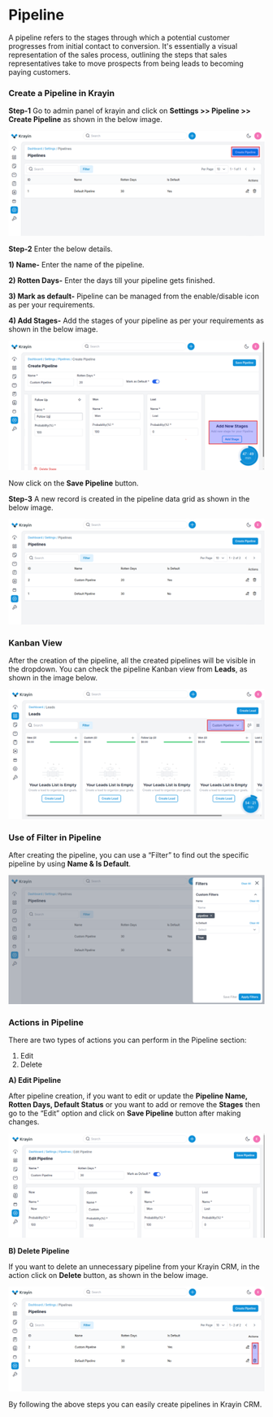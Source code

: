 # Pipeline

A pipeline refers to the stages through which a potential customer progresses from initial contact to conversion. It's essentially a visual representation of the sales process, outlining the steps that sales representatives take to move prospects from being leads to becoming paying customers.

### Create a Pipeline in Krayin

**Step-1** Go to admin panel of krayin and click on **Settings >> Pipeline >> Create Pipeline** as shown in the below image.

![Pipeline](../../assets/2.0/images/setting/pipeline.png)

**Step-2** Enter the below details.

**1) Name-** Enter the name of the pipeline.

**2) Rotten Days-** Enter the days till your pipeline gets finished.

**3) Mark as default-** Pipeline can be managed from the enable/disable icon as per your requirements.

**4) Add Stages-** Add the stages of your pipeline as per your requirements as shown in the below image.

![Pipeline](../../assets/2.0/images/setting/createPipeline.png)

Now click on the **Save Pipeline** button.

**Step-3** A new record is created in the pipeline data grid as shown in the below image.

![Pipeline Grid](../../assets/2.0/images/setting/pipelineGrid.png)

### Kanban View

After the creation of the pipeline, all the created pipelines will be visible in the dropdown. You can check the pipeline Kanban view from **Leads**, as shown in the image below.

![kanban](../../assets/2.0/images/setting/kanban.png)

### Use of Filter in Pipeline

After creating the pipeline, you can use a “Filter” to find out the specific pipeline by using **Name & Is Default**.

![filter](../../assets/2.0/images/setting/pipelineFilter.png)

### Actions in Pipeline

There are two types of actions you can perform in the Pipeline section:

1) Edit
2) Delete

**A) Edit Pipeline**

After pipeline creation, if you want to edit or update the **Pipeline Name, Rotten Days, Default Status** or you want to add or remove the **Stages** then go to the “Edit” option and click on **Save Pipeline** button after making changes. 

![Group Edit](../../assets/2.0/images/setting/editPipeline.png)

**B) Delete Pipeline**

If you want to delete an unnecessary pipeline from your Krayin CRM, in the action click on **Delete** button, as shown in the below image.

![Group Edit](../../assets/2.0/images/setting/deletePipeline.png)

By following the above steps you can easily create pipelines in Krayin CRM.